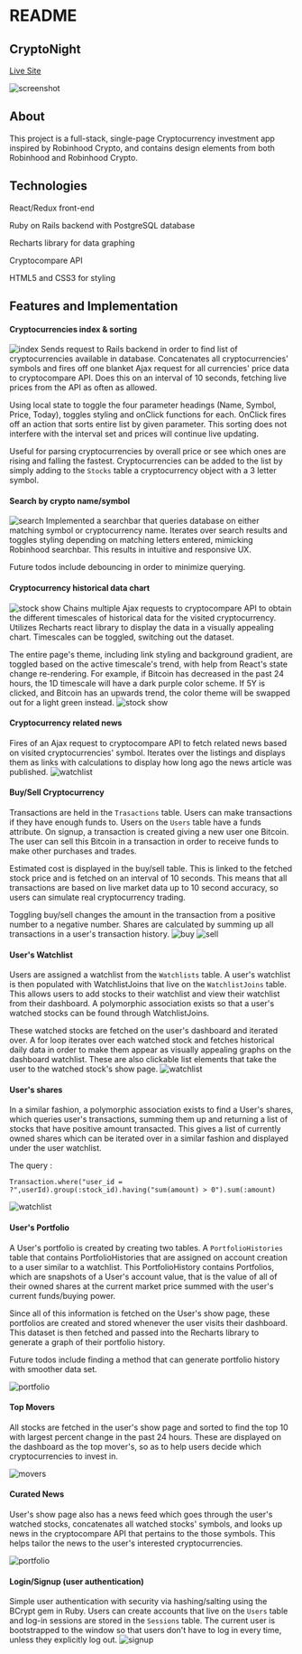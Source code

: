# README
## CryptoNight
[Live Site](https://crypto-night.herokuapp.com)

![screenshot](readme_images/screenshot1.png)

## About
This project is a full-stack, single-page Cryptocurrency investment app inspired by Robinhood Crypto, and contains design elements from both Robinhood and Robinhood Crypto.

## Technologies
React/Redux front-end

Ruby on Rails backend with PostgreSQL database

Recharts library for data graphing

Cryptocompare API

HTML5 and CSS3 for styling

## Features and Implementation
#### Cryptocurrencies index & sorting
![index](readme_images/cryptoindex.png)
Sends request to Rails backend in order to find list of cryptocurrencies available in database. Concatenates all cryptocurrencies' symbols and fires off one blanket Ajax request for all currencies' price data to cryptocompare API. Does this on an interval of 10 seconds, fetching live prices from the API as often as allowed.

Using local state to toggle the four parameter headings (Name, Symbol, Price, Today), toggles styling and onClick functions for each. OnClick fires off an action that sorts entire list by given parameter. This sorting does not interfere with the interval set and prices will continue live updating.

Useful for parsing cryptocurrencies by overall price or see which ones are rising and falling the fastest. Cryptocurrencies can be added to the list by simply adding to the ```Stocks``` table a cryptocurrency object with a 3 letter symbol.

#### Search by crypto name/symbol
![search](readme_images/searchbar.png)
Implemented a searchbar that queries database on either matching symbol or cryptocurrency name. Iterates over search results and toggles styling depending on matching letters entered, mimicking Robinhood searchbar. This results in intuitive and responsive UX.

Future todos include debouncing in order to minimize querying.

#### Cryptocurrency historical data chart
![stock show](readme_images/stockshowdown.png)
Chains multiple Ajax requests to cryptocompare API to obtain the different timescales of historical data for the visited cryptocurrency. Utilizes Recharts react library to display the data in a visually appealing chart. Timescales can be toggled, switching out the dataset.

The entire page's theme, including link styling and background gradient, are toggled based on the active timescale's trend, with help from React's state change re-rendering. For example, if Bitcoin has decreased in the past 24 hours, the 1D timescale will have a dark purple color scheme. If 5Y is clicked, and Bitcoin has an upwards trend, the color theme will be swapped out for a light green instead.
![stock show](readme_images/stockshowup.png)

#### Cryptocurrency related news
Fires of an Ajax request to cryptocompare API to fetch related news based on visited cryptocurrencies' symbol. Iterates over the listings and displays them as links with calculations to display how long ago the news article was published.
![watchlist](readme_images/news.png)

#### Buy/Sell Cryptocurrency
Transactions are held in the ```Trasactions``` table. Users can make transactions if they have enough funds to. Users on the ```Users``` table have a funds attribute. On signup, a transaction is created giving a new user one Bitcoin. The user can sell this Bitcoin in a transaction in order to receive funds to make other purchases and trades.

Estimated cost is displayed in the buy/sell table. This is linked to the fetched stock price and is fetched on an interval of 10 seconds. This means that all transactions are based on live market data up to 10 second accuracy, so users can simulate real cryptocurrency trading.

Toggling buy/sell changes the amount in the transaction from a positive number to a negative number. Shares are calculated by summing up all transactions in a user's transaction history.
![buy](readme_images/buy.png)
![sell](readme_images/sell.png)

#### User's Watchlist
Users are assigned a watchlist from the ```Watchlists``` table. A user's watchlist is then populated with WatchlistJoins that live on the ```WatchlistJoins``` table. This allows users to add stocks to their watchlist and view their watchlist from their dashboard. A polymorphic association exists so that a user's watched stocks can be found through WatchlistJoins.

These watched stocks are fetched on the user's dashboard and iterated over. A for loop iterates over each watched stock and fetches historical daily data in order to make them appear as visually appealing graphs on the dashboard watchlist. These are also clickable list elements that take the user to the watched stock's show page.
![watchlist](readme_images/watchlist.png)

#### User's shares
In a similar fashion, a polymorphic association exists to find a User's shares, which queries user's transactions, summing them up and returning a list of stocks that have positive amount transacted. This gives a list of currently owned shares which can be iterated over in a similar fashion and displayed under the user watchlist.

The query :

 `Transaction.where("user_id = ?",userId).group(:stock_id).having("sum(amount) > 0").sum(:amount) `

 ![watchlist](readme_images/shares.png)

#### User's Portfolio
A User's portfolio is created by creating two tables. A `PortfolioHistories` table that contains PortfolioHistories that are assigned on account creation to a user similar to a watchlist. This PortfolioHistory contains Portfolios, which are snapshots of a User's account value, that is the value of all of their owned shares at the current market price summed with the user's current funds/buying power.

Since all of this information is fetched on the User's show page, these portfolios are created and stored whenever the user visits their dashboard. This dataset is then fetched and passed into the Recharts library to generate a graph of their portfolio history.

Future todos include finding a method that can generate portfolio history with smoother data set.

![portfolio](readme_images/portfolio.png)

#### Top Movers
All stocks are fetched in the user's show page and sorted to find the top 10 with largest percent change in the past 24 hours. These are displayed on the dashboard as the top mover's, so as to help users decide which cryptocurrencies to invest in.

![movers](readme_images/movers.png)

#### Curated News
User's show page also has a news feed which goes through the user's watched stocks, concatenates all watched stocks' symbols, and looks up news in the cryptocompare API that pertains to the those symbols. This helps tailor the news to the user's interested cryptocurrencies.

![portfolio](readme_images/curated_news.png)

#### Login/Signup (user authentication)
Simple user authentication with security via hashing/salting using the BCrypt gem in Ruby. Users can create accounts that live on the `Users` table and log-in sessions are stored in the `Sessions` table. The current user is bootstrapped to the window so that users don't have to log in every time, unless they explicitly log out.
![signup](readme_images/signup.png)
